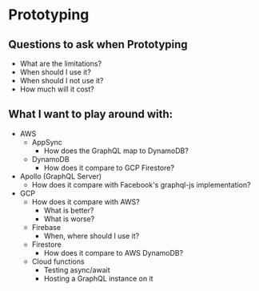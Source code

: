# Prototyping

## Questions to ask when Prototyping

* What are the limitations?
* When should I use it?
* When should I not use it?
* How much will it cost?

## What I want to play around with:

* AWS
  * AppSync
    * How does the GraphQL map to DynamoDB?
  * DynamoDB
    * How does it compare to GCP Firestore?
* Apollo \(GraphQL Server\)
  * How does it compare with Facebook's graphql-js implementation?
* GCP
  * How does it compare with AWS?
    * What is better?
    * What is worse?
  * Firebase
    * When, where should I use it?
  * Firestore
    * How does it compare to AWS DynamoDB?
  * Cloud functions
    * Testing async/await
    * Hosting a GraphQL instance on it

